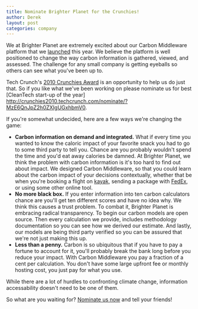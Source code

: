 ```yaml
---
title: Nominate Brighter Planet for the Crunchies!
author: Derek
layout: post
categories: company
---
```


We at Brighter Planet are extremely excited about our Carbon Middleware platform that we [launched](http://numbers.brighterplanet.com/2010/08/13/announcing-carbon-middleware/) this year. We believe the platform is well positioned to change the way carbon information is gathered, viewed, and assessed. The challenge for any small company is getting eyeballs so others can see what you've been up to.

Tech Crunch's [2010 Crunchies Award](http://crunchies2010.techcrunch.com/) is an opportunity to help us do just that. So if you like what we've been working on please nominate us for best [CleanTech start-up of the year] http://crunchies2010.techcrunch.com/nominate/?MzE6QnJpZ2h0ZXIgUGxhbmV0.

If you're somewhat undecided, here are a few ways we're changing the game:

* **Carbon information on demand and integrated.** What if every time you wanted to know the caloric impact of your favorite snack you had to go to some third party to tell you. Chance are you probably wouldn't spend the time and you'd eat away calories be damned. At Brighter Planet, we think the problem with carbon information is it's too hard to find out about impact. We designed Carbon Middleware, so that you could learn about the carbon impact of your decisions contextually, whether that be when you're booking a flight on [kayak](http://www.careplane.org/), sending a package with [FedEx](yaktrak.org), or using some other online tool.
* **No more black box.** If you enter information into ten carbon calculators chance are you'll get ten different scores and have no idea why. We think this causes a trust problem. To combat it, Brighter Planet is embracing radical transparency. To begin our carbon models are open source. Then every calculation we provide, includes methodology documentation so you can see how we derived our estimate. And lastly, our models are being third party verified so you can be assured that we're not just making this up.
* **Less than a penny.** Carbon is so ubiquitous that if you have to pay a fortune to account for it, you'll probably break the bank long before you reduce your impact. With Carbon Middleware you pay a fraction of a cent per calculation. You don't have some large upfront fee or monthly hosting cost, you just pay for what you use.

While there are a lot of hurdles to confronting climate change, information accessability doesn't need to be one of them.

So what are you waiting for? [Nominate us now](http://crunchies2010.techcrunch.com/nominate/?MzE6QnJpZ2h0ZXIgUGxhbmV0) and tell your friends!

